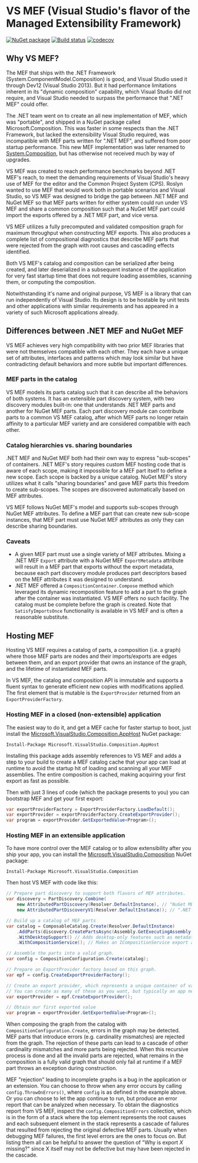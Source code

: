 # VS MEF (Visual Studio's flavor of the Managed Extensibility Framework)

[![NuGet package](https://img.shields.io/nuget/v/Microsoft.VisualStudio.Composition.svg)](https://nuget.org/packages/Microsoft.VisualStudio.Composition)
[![Build status](https://ci.appveyor.com/api/projects/status/q4uavk7qso20cd9t/branch/master?svg=true)](https://ci.appveyor.com/project/AArnott/vs-mef/branch/master)
[![codecov](https://codecov.io/gh/Microsoft/vs-mef/branch/master/graph/badge.svg)](https://codecov.io/gh/Microsoft/vs-mef)

## Why VS MEF?

The MEF that ships with the .NET Framework (System.ComponentModel.Composition) is good,
and Visual Studio used it through Dev12 (Visual Studio 2013).
But it had performance limitations inherent in its "dynamic composition" capability,
which Visual Studio did not require, and Visual Studio needed to surpass the performance
that ".NET MEF" could offer.

The .NET team went on to create an all new implementation of MEF, which was "portable",
and shipped in a NuGet package called Microsoft.Composition. This was faster in some
respects than the .NET Framework, but lacked the extensibility Visual Studio required,
was incompatible with MEF parts written for ".NET MEF", and suffered from poor startup
performance. This new MEF implementation was later renamed to [System.Composition][MEFv2Pkg],
but has otherwise not received much by way of upgrades.

VS MEF was created to reach performance benchmarks beyond .NET MEF's reach, to meet
the demanding requirements of Visual Studio's heavy use of MEF for the editor and the
Common Project System (CPS). Roslyn wanted to use MEF that would work both in portable
scenarios and Visual Studio, so VS MEF was designed to bridge the gap between .NET MEF
and NuGet MEF so that MEF parts written for either system could run under VS MEF and
share a common composition such that a NuGet MEF part could import the exports offered
by a .NET MEF part, and vice versa.

VS MEF utilizes a fully precomputed and validated composition graph for maximum throughput
when constructing MEF exports. This also produces a complete list of compositional diagnostics
that describe MEF parts that were rejected from the graph with root causes and cascading effects
identified.

Both VS MEF's catalog and composition can be serialized after being created, and
later deserialized in a subsequent instance of the application for very fast startup time
that does not require loading assemblies, scanning them, or computing the composition.

Notwithstanding it's name and original purpose, VS MEF is a library that can run
independently of Visual Studio. Its design is to be hostable by unit tests and other
applications with similar requirements and has appeared in a variety of such Microsoft
applications already.

## Differences between .NET MEF and NuGet MEF

VS MEF achieves very high compatibility with two prior MEF libraries that were not
themselves compatible with each other. They each have a unique set of attributes, interfaces
and patterns which may look similar but have contradicting default behaviors and more subtle
but important differences.

### MEF parts in the catalog

VS MEF models its parts catalog such that it can describe all the behaviors of both systems.
It has an extensible part discovery system, with two discovery modules built-in:
one that understands .NET MEF parts and another for NuGet MEF parts.
Each part discovery module can contribute parts to a common VS MEF catalog, after which
MEF parts no longer retain affinity to a particular MEF variety and are considered compatible
with each other.

### Catalog hierarchies vs. sharing boundaries

.NET MEF and NuGet MEF both had their own way to express "sub-scopes" of containers.
.NET MEF's story requires custom MEF hosting code that is aware of each scope, making it
impossible for a MEF part itself to define a new scope. Each scope is backed by a unique
catalog.
NuGet MEF's story utilizes what it calls "sharing boundaries" and gave MEF parts this freedom
to create sub-scopes. The scopes are discovered automatically based on MEF attributes.

VS MEF follows NuGet MEF's model and supports sub-scopes through NuGet MEF attributes.
To define a MEF part that can create new sub-scope instances, that MEF part must use
NuGet MEF attributes as only they can describe sharing boundaries.

### Caveats

* A given MEF part must use a single variety of MEF attributes. Mixing a .NET MEF `Export`
  attribute with a NuGet MEF `ExportMetadata` attribute will result in a MEF part that exports
  without the export metadata, because each part discovery module produces part descriptors
  based on the MEF attributes it was designed to understand.
* .NET MEF offered a `CompositionContainer.Compose` method which leveraged its dynamic
  recomposition feature to add a part to the graph after the container was instantiated.
  VS MEF offers no such facility. The catalog must be complete before the graph is created.
  Note that `SatisfyImportsOnce` functionality is available in VS MEF and is often a reasonable
  substitute.

## Hosting MEF

Hosting VS MEF requires a catalog of parts, a composition (i.e. a graph) where those MEF parts
are nodes and their imports/exports are edges between them, and an export provider that
owns an instance of the graph, and the lifetime of instantiated MEF parts.

In VS MEF, the catalog and composition API is immutable and supports a fluent syntax to
generate efficient new copies with modifications applied. The first element that is mutable
is the `ExportProvider` returned from an `ExportProviderFactory`.

### Hosting MEF in a closed (non-extensible) application

The easiest way to do it, and get a MEF cache for faster startup to boot, just
install the [Microsoft.VisualStudio.Composition.AppHost][AppHostPkg] NuGet package:

    Install-Package Microsoft.VisualStudio.Composition.AppHost

Installing this package adds assembly references to VS MEF and adds a step to your build
to create a MEF catalog cache that your app can load at runtime to avoid the startup hit
of loading and scanning all your MEF assemblies. The entire composition is cached, making
acquiring your first export as fast as possible.

Then with just 3 lines of code (which the package presents to you) you can bootstrap MEF
and get your first export:

```csharp
var exportProviderFactory = ExportProviderFactory.LoadDefault();
var exportProvider = exportProviderFactory.CreateExportProvider();
var program = exportProvider.GetExportedValue<Program>();
```

### Hosting MEF in an extensible application

To have more control over the MEF catalog or to allow extensibility after you ship your app,
you can install the [Microsoft.VisualStudio.Composition][VSMEFPkg] NuGet package:

    Install-Package Microsoft.VisualStudio.Composition

Then host VS MEF with code like this:

```csharp
// Prepare part discovery to support both flavors of MEF attributes.
var discovery = PartDiscovery.Combine(
    new AttributedPartDiscovery(Resolver.DefaultInstance), // "NuGet MEF" attributes (Microsoft.Composition)
    new AttributedPartDiscoveryV1(Resolver.DefaultInstance)); // ".NET MEF" attributes (System.ComponentModel.Composition)

// Build up a catalog of MEF parts
var catalog = ComposableCatalog.Create(Resolver.DefaultInstance)
    .AddParts(discovery.CreatePartsAsync(Assembly.GetExecutingAssembly()).Result)
    .WithDesktopSupport() // Adds desktop-only features such as metadata view interface support
    .WithCompositionService(); // Makes an ICompositionService export available to MEF parts to import

// Assemble the parts into a valid graph.
var config = CompositionConfiguration.Create(catalog);

// Prepare an ExportProvider factory based on this graph.
var epf = config.CreateExportProviderFactory();

// Create an export provider, which represents a unique container of values.
// You can create as many of these as you want, but typically an app needs just one.
var exportProvider = epf.CreateExportProvider();

// Obtain our first exported value
var program = exportProvider.GetExportedValue<Program>();
```

When composing the graph from the catalog with `CompositionConfiguration.Create`,
errors in the graph may be detected. MEF parts that introduce errors (e.g.
cardinality mismatches) are rejected from the graph. The rejection of these parts
can lead to a cascade of other cardinality mismatches and more parts being rejected.
When this recursive process is done and all the invalid parts are rejected, what
remains in the composition is a fully valid graph that should only fail at runtime
if a MEF part throws an exception during construction.

MEF "rejection" leading to incomplete graphs is a bug in the application or an extension.
You can choose to throw when any error occurs by calling `config.ThrowOnErrors()`,
where `config` is as defined in the example above.
Or you can choose to let the app continue to run, but produce an error report that
can be analyzed when necessary. To obtain the diagnostics report from VS MEF,
inspect the `config.CompositionErrors` collection, which is in the form of a stack
where the top element represents the root causes and each subsequent element in the
stack represents a cascade of failures that resulted from rejecting the original
defective MEF parts. Usually when debugging MEF failures, the first level errors
are the ones to focus on. But listing them all can be helpful to answer the question
of "Why is export *X* missing?" since X itself may not be defective but may have been
rejected in the cascade.

[AppHostPkg]: https://www.nuget.org/packages/Microsoft.VisualStudio.Composition.AppHost
[VSMEFPkg]: https://www.nuget.org/packages/Microsoft.VisualStudio.Composition
[MEFv2Pkg]: https://www.nuget.org/packages/system.composition
